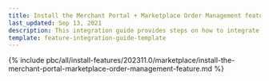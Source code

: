 ```yaml
---
title: Install the Merchant Portal + Marketplace Order Management feature
last_updated: Sep 13, 2021
description: This integration guide provides steps on how to integrate the Marketplace Merchant Portal Order Management feature into a Spryker project.
template: feature-integration-guide-template
---
```


{% include pbc/all/install-features/202311.0/marketplace/install-the-merchant-portal-marketplace-order-management-feature.md %} <!-- To edit, see /_includes/pbc/all/install-features/202311.0/marketplace/install-the-merchant-portal-marketplace-order-management-feature.md -->
